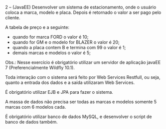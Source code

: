 2 – (JavaEE) 
Desenvolver um sistema de estacionamento, onde o usuário coloca a marca, modelo e placa. 
Depois é retornado o valor a ser pago pelo cliente.

A tabela de preço e a seguinte: 
 - quando for marca FORD o valor é 10;
 - quando for GM e o modelo for BLAZER o valor é 20;
 - quando a placa contem B e termina com 99 o valor é 1;
 - demais marcas e modelos o valor é 5;

Obs.: 
Nesse exercício é obrigatório utilizar um servidor de aplicação javaEE 7 (Preferencialmente Wildfly 10.1).

Toda interação com o sistema será feito por Web Services Restfull, ou seja, quanto a entrada dos dados e a saída utilizaram Web Services.

É obrigatório utilizar EJB e JPA para fazer o sistema.

A massa de dados não precisa ser todas as marcas e modelos somente 5 marcas com 6 modelos cada.

É obrigatório utilizar banco de dados MySQL, e desenvolver o script de banco de dados também.
